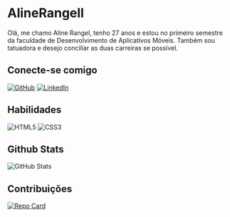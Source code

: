 # AlineRangell

Olá, me chamo Aline Rangel, tenho 27 anos e estou no primeiro semestre da faculdade de Desenvolvimento de Aplicativos Móveis. Também sou tatuadora e desejo conciliar as duas carreiras se possível.
## Conecte-se comigo 
[![GitHub](https://img.shields.io/badge/GitHub-ec63a1?style=for-the-badge&logo=github&logoColor=0E76A8)](https://github.com/AlineRangell)
[![LinkedIn](https://img.shields.io/badge/LinkedIn-FF69B4?style=for-the-badge&logo=linkedin&logoColor=0E76A8)](https://www.linkedin.com/in/aline-rangel-25624b114/)

## Habilidades
![HTML5](https://img.shields.io/badge/HTML5-FF69B4?style=for-the-badge&logo=html5)
![CSS3](https://img.shields.io/badge/CSS3-FF69B4?style=for-the-badge&logo=css3&logoColor=264CE4)

## Github Stats
![GitHub Stats](https://github-readme-stats.vercel.app/api?username=AlineRangell&theme=transparent&bg_color=FF69B4&border_color=30A3DC&show_icons=true&icon_color=30A3DC&title_color=E94D5F&text_color=FFF)


## Contribuições
[![Repo Card](https://github-readme-stats.vercel.app/api/pin/?username=AlineRangell&repo=dio-lab-open-source&bg_color=FF69B4&&border_color=30A3DC&show_icons=true&icon_color=30A3DC&title_color=E94D5F&text_color=FFF)](https://github.com/AlineRangell/dio-lab-open-source) 
